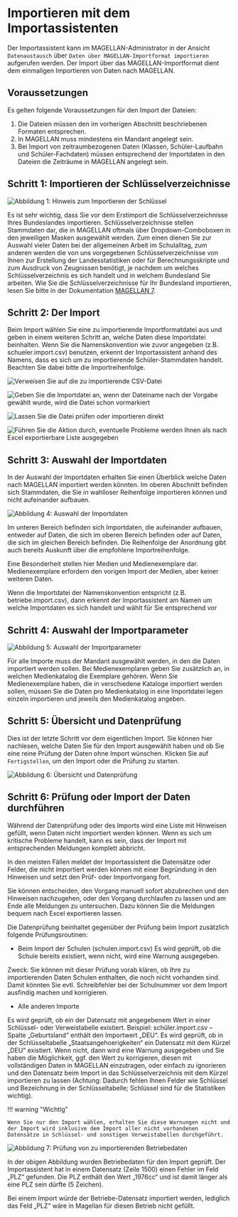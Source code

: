 # Importieren mit dem Importassistenten

Der Importassistent kann im MAGELLAN-Administrator in der Ansicht `Datenaustausch` über `Daten über MAGELLAN-Importformat importieren` aufgerufen werden. Der Import über das MAGELLAN-Importformat dient dem einmaligen Importieren von Daten nach MAGELLAN.

## Voraussetzungen

Es gelten folgende Voraussetzungen für den Import der Dateien:

1. Die Dateien müssen den im vorherigen Abschnitt beschriebenen Formaten entsprechen.
2. In MAGELLAN muss mindestens ein Mandant angelegt sein.
3. Bei Import von zeitraumbezogenen Daten (Klassen, Schüler-Laufbahn und Schüler-Fachdaten) müssen entsprechend der Importdaten in den Dateien die Zeiträume in MAGELLAN angelegt sein.

## Schritt 1: Importieren der Schlüsselverzeichnisse

![Abbildung 1: Hinweis zum Importieren der Schlüssel](/assets/images/importe/magimp-1.png)

Es ist sehr wichtig, dass Sie vor dem Erstimport die Schlüsselverzeichnisse Ihres Bundeslandes importieren. Schlüsselverzeichnisse stellen Stammdaten dar, die in MAGELLAN oftmals über Dropdown-Comboboxen in den jeweiligen Masken ausgewählt werden. Zum einen dienen Sie zur Auswahl vieler Daten bei der allgemeinen Arbeit im Schulalltag, zum anderen werden die von uns vorgegebenen Schlüsselverzeichnisse von Ihnen zur Erstellung der Landesstatistiken oder für Berechnungsskripte und zum Ausdruck von Zeugnissen benötigt, je nachdem um welches Schlüsselverzeichnis es sich handelt und in welchem Bundesland Sie arbeiten. Wie Sie die Schlüsselverzeichnisse für Ihr Bundesland importieren, lesen Sie bitte in der Dokumentation [MAGELLAN 7](https://doc.magellan7.stueber.de/).

## Schritt 2: Der Import

Beim Import wählen Sie eine zu importierende Importformatdatei aus und geben in einem weiteren Schritt an, welche Daten diese Importdatei beinhalten. Wenn Sie die Namenskonvention wie zuvor angegeben (z.B. schueler.import.csv) benutzen, erkennt der Importassistent anhand des Namens, dass es sich um zu importierende Schüler-Stammdaten handelt. Beachten Sie dabei bitte die Importreihenfolge.

![Verweisen Sie auf die zu importierende CSV-Datei](/assets/images/importe/importformatdialog.png)

![Geben Sie die Importdatei an, wenn der Dateiname nach der Vorgabe gewählt wurde, wird die Datei schon vormarkiert](/assets/images/importe/importformatdialog01.png)

![Lassen Sie die Datei prüfen oder importieren direkt](/assets/images/importe/importformatdialog02.png)

![Führen Sie die Aktion durch, eventuelle Probleme werden Ihnen als nach Excel exportierbare Liste ausgegeben](/assets/images/importe/importformatdialog03.png)

## Schritt 3: Auswahl der Importdaten

In der Auswahl der Importdaten erhalten Sie einen Überblick welche Daten nach MAGELLAN importiert werden könnten. Im oberen Abschnitt befinden sich Stammdaten, die Sie in wahlloser Reihenfolge importieren können und nicht aufeinander aufbauen.

![Abbildung 4: Auswahl der Importdaten](/assets/images/importe/magimp-3.png)

Im unteren Bereich befinden sich Importdaten, die aufeinander aufbauen, entweder auf Daten, die sich im oberen Bereich befinden oder auf Daten, die sich im gleichen Bereich befinden. Die Reihenfolge der Anordnung gibt auch bereits Auskunft über die empfohlene Importreihenfolge.

Eine Besonderheit stellen hier Medien und Medienexemplare dar. Medienexemplare erfordern den vorigen Import der Medien, aber keiner weiteren Daten.

Wenn die Importdatei der Namenskonvention entspricht (z.B. betriebe.import.csv), dann erkennt der Importassistent am Namen um welche Importdaten es sich handelt und wählt für Sie entsprechend vor

## Schritt 4: Auswahl der Importparameter

![Abbildung 5: Auswahl der Importparameter](/assets/images/importe/magimp-4.png)

Für alle Importe muss der Mandant ausgewählt werden, in den die Daten importiert werden sollen. Bei Medienexemplaren geben Sie zusätzlich an, in welchen Medienkatalog die Exemplare gehören. Wenn Sie Medienexemplare haben, die in verschiedene Kataloge importiert werden sollen, müssen Sie die Daten pro Medienkatalog in eine Importdatei legen einzeln importieren und jeweils den Medienkatalog angeben.

## Schritt 5: Übersicht und Datenprüfung

Dies ist der letzte Schritt vor dem eigentlichen Import. Sie können hier nachlesen, welche Daten Sie für den Import ausgewählt haben und ob Sie eine reine Prüfung der Daten ohne Import wünschen. Klicken Sie auf ```Fertigstellen```, um den Import oder die Prüfung zu starten.

![Abbildung 6: Übersicht und Datenprüfung](/assets/images/importe/magimp-5.png)

## Schritt 6: Prüfung oder Import der Daten durchführen

Während der Datenprüfung oder des Imports wird eine Liste mit Hinweisen gefüllt, wenn Daten nicht importiert werden können. Wenn es sich um kritische Probleme handelt, kann es sein, dass der Import mit entsprechenden Meldungen komplett abbricht.

In den meisten Fällen meldet der Importassistent die Datensätze oder Felder, die nicht importiert werden können mit einer Begründung in den Hinweisen und setzt den Prüf- oder Importvorgang fort.

Sie können entscheiden, den Vorgang manuell sofort abzubrechen und den Hinweisen nachzugehen, oder den Vorgang durchlaufen zu lassen und am Ende alle Meldungen zu untersuchen. Dazu können Sie die Meldungen bequem nach Excel exportieren lassen.

Die Datenprüfung beinhaltet gegenüber der Prüfung beim Import zusätzlich folgende Prüfungsroutinen:

* Beim Import der Schulen (schulen.import.csv) Es wird geprüft, ob die Schule bereits existiert, wenn nicht, wird eine Warnung ausgegeben.

Zweck: Sie können mit dieser Prüfung vorab klären, ob Ihre zu importierenden Daten Schulen enthalten, die noch nicht vorhanden sind. Damit könnten Sie evtl. Schreibfehler bei der Schulnummer vor dem Import ausfindig machen und korrigieren.

* Alle anderen Importe

Es wird geprüft, ob ein der Datensatz mit angegebenem Wert in einer Schlüssel- oder Verweistabelle existiert. Beispiel: schüler.import.csv – Spalte „Geburtsland“ enthält den Importwert „DEU“. Es wird geprüft, ob in der Schlüsseltabelle „Staatsangehoerigkeiten“ ein Datensatz mit dem Kürzel „DEU“ existiert. Wenn nicht, dann wird eine Warnung ausgegeben und Sie haben die Möglichkeit, ggf. den Wert zu korrigieren, diesen mit vollständigen Daten in MAGELLAN einzutragen, oder einfach zu ignorieren und den Datensatz beim Import in das Schlüsselverzeichnis mit dem Kürzel importieren zu lassen (Achtung: Dadurch fehlen Ihnen Felder wie Schlüssel und Bezeichnung in der Schlüsseltabelle; Schlüssel sind für die Statistiken wichtig).

!!! warning "Wichtig"

    Wenn Sie nur den Import wählen, erhalten Sie diese Warnungen nicht und der Import wird inklusive dem Import aller nicht vorhandenen Datensätze in Schlüssel- und sonstigen Verweistabellen durchgeführt.

![Abbildung 7: Prüfung von zu importierenden Betriebedaten](/assets/images/importe/magimp-6.png)

In der obigen Abbildung wurden Betriebedaten für den Import geprüft. Der Importassistent hat in einem Datensatz (Zeile 1500) einen Fehler im Feld „PLZ“ gefunden. Die PLZ enthält den Wert „1976cc“ und ist damit länger als eine PLZ sein dürfte (5 Zeichen).

Bei einem Import würde der Betriebe-Datensatz importiert werden, lediglich das Feld „PLZ“ wäre in Magellan für diesen Betrieb nicht gefüllt.
